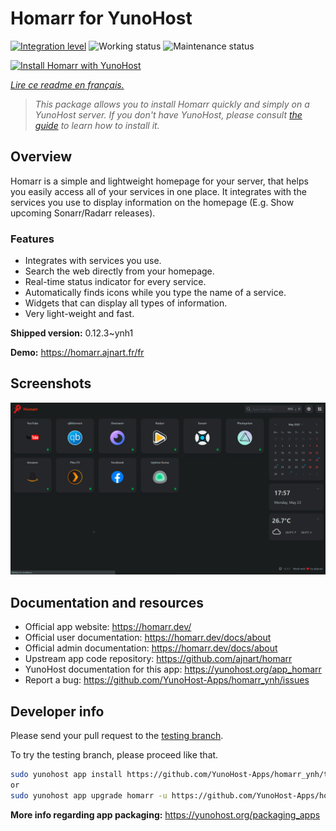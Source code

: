 <!--
N.B.: This README was automatically generated by https://github.com/YunoHost/apps/tree/master/tools/README-generator
It shall NOT be edited by hand.
-->

# Homarr for YunoHost

[![Integration level](https://dash.yunohost.org/integration/homarr.svg)](https://dash.yunohost.org/appci/app/homarr) ![Working status](https://ci-apps.yunohost.org/ci/badges/homarr.status.svg) ![Maintenance status](https://ci-apps.yunohost.org/ci/badges/homarr.maintain.svg)

[![Install Homarr with YunoHost](https://install-app.yunohost.org/install-with-yunohost.svg)](https://install-app.yunohost.org/?app=homarr)

*[Lire ce readme en français.](./README_fr.md)*

> *This package allows you to install Homarr quickly and simply on a YunoHost server.
If you don't have YunoHost, please consult [the guide](https://yunohost.org/#/install) to learn how to install it.*

## Overview

Homarr is a simple and lightweight homepage for your server, that helps you easily access all of your services in one place.
It integrates with the services you use to display information on the homepage (E.g. Show upcoming Sonarr/Radarr releases).

### Features

- Integrates with services you use.
- Search the web directly from your homepage.
- Real-time status indicator for every service.
- Automatically finds icons while you type the name of a service.
- Widgets that can display all types of information.
- Very light-weight and fast.


**Shipped version:** 0.12.3~ynh1

**Demo:** https://homarr.ajnart.fr/fr

## Screenshots

![Screenshot of Homarr](./doc/screenshots/screenshot.png)

## Documentation and resources

* Official app website: <https://homarr.dev/>
* Official user documentation: <https://homarr.dev/docs/about>
* Official admin documentation: <https://homarr.dev/docs/about>
* Upstream app code repository: <https://github.com/ajnart/homarr>
* YunoHost documentation for this app: <https://yunohost.org/app_homarr>
* Report a bug: <https://github.com/YunoHost-Apps/homarr_ynh/issues>

## Developer info

Please send your pull request to the [testing branch](https://github.com/YunoHost-Apps/homarr_ynh/tree/testing).

To try the testing branch, please proceed like that.

``` bash
sudo yunohost app install https://github.com/YunoHost-Apps/homarr_ynh/tree/testing --debug
or
sudo yunohost app upgrade homarr -u https://github.com/YunoHost-Apps/homarr_ynh/tree/testing --debug
```

**More info regarding app packaging:** <https://yunohost.org/packaging_apps>
